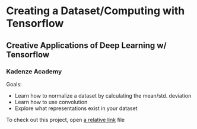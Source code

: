# **Creating a Dataset/Computing with Tensorflow**

## Creative Applications of Deep Learning w/ Tensorflow

### Kadenze Academy

Goals:

* Learn how to normalize a dataset by calculating the mean/std. deviation
* Learn how to use convolution
* Explore what representations exist in your dataset

To check out this project, open [a relative link](session-1.ipynb) file